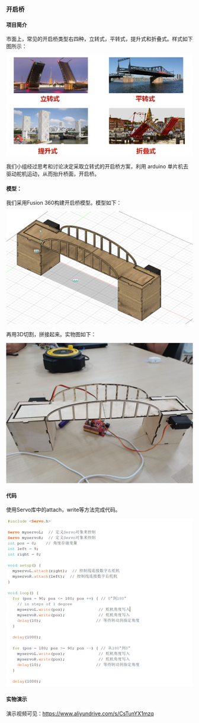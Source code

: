 ### 开启桥

#### 项目简介

市面上，常见的开启桥类型右四种，立转式，平转式，提升式和折叠式。样式如下图所示：

![1](图片\1.png)

我们小组经过思考和讨论决定采取立转式的开启桥方案，利用 arduino 单片机去驱动舵机运动，从而抬升桥面，开启桥。

#### 模型：

我们采用Fusion 360构建开启桥模型。模型如下：

![2](图片\2.png)

再用3D切割，拼接起来。实物图如下：

![3](图片\3.png)

#### 代码

使用Servo库中的attach，write等方法完成代码。

![4](图片\4.png)

#### 实物演示

演示视频可见：https://www.aliyundrive.com/s/CsTunYX1mzq

